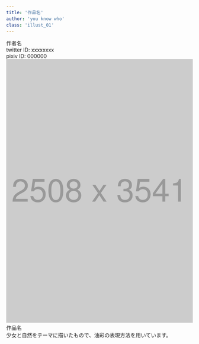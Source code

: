```yaml
---
title: '作品名'
author: 'you know who'
class: 'illust_01'
---
```


<div class="page-header">
<div class="illust-author">作者名</div>
<div class="social">
twitter ID: xxxxxxxx<br />
pixiv ID: 000000
</div>
</div>
<img src="image/2508x3541.png" />
<div class='illust-title' style="">作品名</div>
<div class='illust-message'>少女と自然をテーマに描いたもので、油彩の表現方法を用いています。</div>